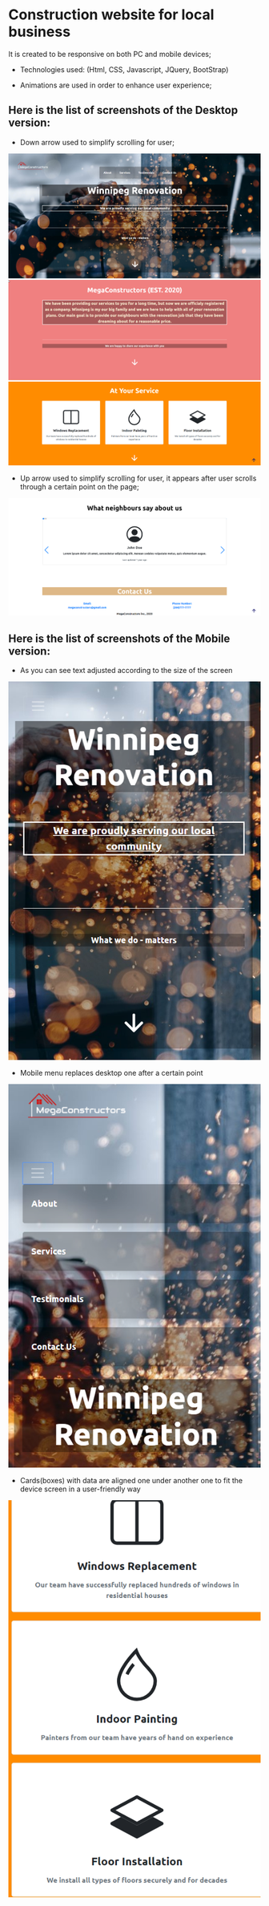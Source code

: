 <h1> Construction website for local business </h1>

It is created to be responsive on both PC and mobile devices;

- Technologies used: (Html, CSS, Javascript, JQuery, BootStrap)

- Animations are used in order to enhance user experience;

<h2> Here is the list of screenshots of the Desktop version: </h2>

- Down arrow used to simplify scrolling for user;

<img src = "images-for-readme/desk1.png">

<img src = "images-for-readme/desk2.png">

<img src = "images-for-readme/desk3.png">

- Up arrow used to simplify scrolling for user, it appears after user scrolls through a certain point on the page;

<img src = "images-for-readme/desk4.png">

<h2> Here is the list of screenshots of the Mobile version: </h2>

- As you can see text adjusted according to the size of the screen
<p align="center">
	<img src = "images-for-readme/mob1.png">
</p>

- Mobile menu replaces desktop one after a certain point

<p align="center">
	<img src = "images-for-readme/mob2.png">
</p>

- Cards(boxes) with data are aligned one under another one to fit the device screen in a user-friendly way
<p align="center">
	<img src = "images-for-readme/mob3.png">
</p>
